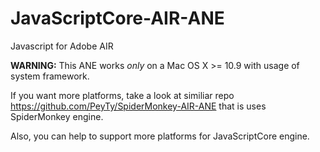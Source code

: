 JavaScriptCore-AIR-ANE
======================

Javascript for Adobe AIR

**WARNING:** This ANE works *only* on a Mac OS X >= 10.9 with usage of system framework.

If you want more platforms, take a look at similiar repo https://github.com/PeyTy/SpiderMonkey-AIR-ANE that is uses SpiderMonkey engine.

Also, you can help to support more platforms for JavaScriptCore engine.

